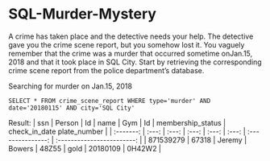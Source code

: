 # SQL-Murder-Mystery
A crime has taken place and the detective needs your help. The detective gave you the crime scene report, but you somehow lost it. You vaguely remember that the crime was a ​murder​ that occurred sometime on ​Jan.15, 2018​ and that it took place in ​SQL City​. Start by retrieving the corresponding crime scene report from the police department’s database.

Searching for murder on Jan.15, 2018

`SELECT *
FROM crime_scene_report
WHERE type='murder' AND date='20180115' AND city='SQL City'`

Result:
| ssn     	| Person  | Id	    | name	  | Gym     | Id	    | membership_status	| check_in_date	plate_number |
| :-------: |  :---:  |  :---:  | :---:   | :---:   | :---:   | :---------------: | :------------------------: | 
| 871539279	| 67318 	| Jeremy  | Bowers	| 48Z55  	| gold	  | 20180109         	| 0H42W2                     | 

